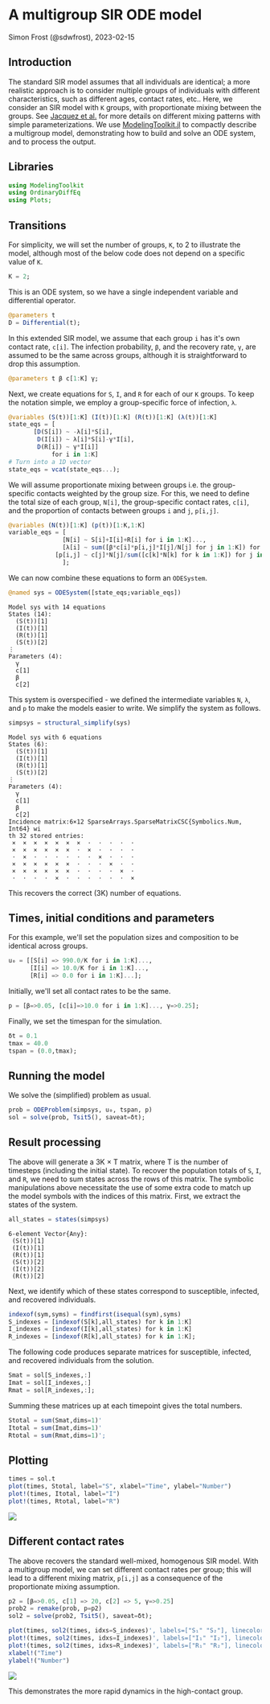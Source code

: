 # A multigroup SIR ODE model
Simon Frost (@sdwfrost), 2023-02-15

## Introduction

The standard SIR model assumes that all individuals are identical; a more realistic approach is to consider multiple groups of individuals with different characteristics, such as different ages, contact rates, etc.. Here, we consider an SIR model with `K` groups, with proportionate mixing between the groups. See [Jacquez et al.](https://doi.org/10.1016/0025-5564(88)90031-4) for more details on different mixing patterns with simple parameterizations. We use [ModelingToolkit.jl](https://github.com/SciML/ModelingToolkit.jl) to compactly describe a multigroup model, demonstrating how to build and solve an ODE system, and to process the output.

## Libraries

```julia
using ModelingToolkit
using OrdinaryDiffEq
using Plots;
```




## Transitions

For simplicity, we will set the number of groups, `K`, to 2 to illustrate the model, although most of the below code does not depend on a specific value of `K`.

```julia
K = 2;
```




This is an ODE system, so we have a single independent variable and differential operator.

```julia
@parameters t
D = Differential(t);
```




In this extended SIR model, we assume that each group `i` has it's own contact rate, `c[i]`. The infection probability, `β`, and the recovery rate, `γ`, are assumed to be the same across groups, although it is straightforward to drop this assumption.

```julia
@parameters t β c[1:K] γ;
```




Next, we create equations for `S`, `I`, and `R` for each of our `K` groups. To keep the notation simple, we employ a group-specific force of infection, `λ`.

```julia
@variables (S(t))[1:K] (I(t))[1:K] (R(t))[1:K] (λ(t))[1:K]
state_eqs = [
       [D(S[i]) ~ -λ[i]*S[i],
        D(I[i]) ~ λ[i]*S[i]-γ*I[i],
        D(R[i]) ~ γ*I[i]]
            for i in 1:K]
# Turn into a 1D vector
state_eqs = vcat(state_eqs...);
```




We will assume proportionate mixing between groups i.e. the group-specific contacts weighted by the group size. For this, we need to define the total size of each group, `N[i]`, the group-specific contact rates, `c[i]`, and the proportion of contacts between groups `i` and `j`, `p[i,j]`.

```julia
@variables (N(t))[1:K] (p(t))[1:K,1:K]
variable_eqs = [
               [N[i] ~ S[i]+I[i]+R[i] for i in 1:K]...,
               [λ[i] ~ sum([β*c[i]*p[i,j]*I[j]/N[j] for j in 1:K]) for i in 1:K]...,
             [p[i,j] ~ c[j]*N[j]/sum([c[k]*N[k] for k in 1:K]) for j in 1:K for i in 1:K]...
               ];
```




We can now combine these equations to form an `ODESystem`.

```julia
@named sys = ODESystem([state_eqs;variable_eqs])
```

```
Model sys with 14 equations
States (14):
  (S(t))[1]
  (I(t))[1]
  (R(t))[1]
  (S(t))[2]
⋮
Parameters (4):
  γ
  c[1]
  β
  c[2]
```





This system is overspecified - we defined the intermediate variables `N`, `λ`, and `p` to make the models easier to write. We simplify the system as follows.

```julia
simpsys = structural_simplify(sys)
```

```
Model sys with 6 equations
States (6):
  (S(t))[1]
  (I(t))[1]
  (R(t))[1]
  (S(t))[2]
⋮
Parameters (4):
  γ
  c[1]
  β
  c[2]
Incidence matrix:6×12 SparseArrays.SparseMatrixCSC{Symbolics.Num, Int64} wi
th 32 stored entries:
 ×  ×  ×  ×  ×  ×  ×  ⋅  ⋅  ⋅  ⋅  ⋅
 ×  ×  ×  ×  ×  ×  ⋅  ×  ⋅  ⋅  ⋅  ⋅
 ⋅  ×  ⋅  ⋅  ⋅  ⋅  ⋅  ⋅  ×  ⋅  ⋅  ⋅
 ×  ×  ×  ×  ×  ×  ⋅  ⋅  ⋅  ×  ⋅  ⋅
 ×  ×  ×  ×  ×  ×  ⋅  ⋅  ⋅  ⋅  ×  ⋅
 ⋅  ⋅  ⋅  ⋅  ×  ⋅  ⋅  ⋅  ⋅  ⋅  ⋅  ×
```





This recovers the correct (3K) number of equations.

## Times, initial conditions and parameters

For this example, we'll set the population sizes and composition to be identical across groups.

```julia
u₀ = [[S[i] => 990.0/K for i in 1:K]...,
      [I[i] => 10.0/K for i in 1:K]...,
      [R[i] => 0.0 for i in 1:K]...];
```




Initially, we'll set all contact rates to be the same.

```julia
p = [β=>0.05, [c[i]=>10.0 for i in 1:K]..., γ=>0.25];
```




Finally, we set the timespan for the simulation.

```julia
δt = 0.1
tmax = 40.0
tspan = (0.0,tmax);
```




## Running the model

We solve the (simplified) problem as usual.

```julia
prob = ODEProblem(simpsys, u₀, tspan, p)
sol = solve(prob, Tsit5(), saveat=δt);
```




## Result processing

The above will generate a 3K × T matrix, where T is the number of timesteps (including the initial state). To recover the population totals of `S`, `I`, and `R`, we need to sum states across the rows of this matrix. The symbolic manipulations above necessitate the use of some extra code to match up the model symbols with the indices of this matrix. First, we extract the states of the system.

```julia
all_states = states(simpsys)
```

```
6-element Vector{Any}:
 (S(t))[1]
 (I(t))[1]
 (R(t))[1]
 (S(t))[2]
 (I(t))[2]
 (R(t))[2]
```





Next, we identify which of these states correspond to susceptible, infected, and recovered individuals.

```julia
indexof(sym,syms) = findfirst(isequal(sym),syms)
S_indexes = [indexof(S[k],all_states) for k in 1:K]
I_indexes = [indexof(I[k],all_states) for k in 1:K]
R_indexes = [indexof(R[k],all_states) for k in 1:K];
```




The following code produces separate matrices for susceptible, infected, and recovered individuals from the solution.

```julia
Smat = sol[S_indexes,:]
Imat = sol[I_indexes,:]
Rmat = sol[R_indexes,:];
```




Summing these matrices up at each timepoint gives the total numbers.

```julia
Stotal = sum(Smat,dims=1)'
Itotal = sum(Imat,dims=1)'
Rtotal = sum(Rmat,dims=1)';
```




## Plotting

```julia
times = sol.t
plot(times, Stotal, label="S", xlabel="Time", ylabel="Number")
plot!(times, Itotal, label="I")
plot!(times, Rtotal, label="R")
```

![](figures/ode_multigroup_17_1.png)



## Different contact rates

The above recovers the standard well-mixed, homogenous SIR model. With a multigroup model, we can set different contact rates per group; this will lead to a different mixing matrix, `p[i,j]` as a consequence of the proportionate mixing assumption.

```julia
p2 = [β=>0.05, c[1] => 20, c[2] => 5, γ=>0.25]
prob2 = remake(prob, p=p2)
sol2 = solve(prob2, Tsit5(), saveat=δt);
```


```julia
plot(times, sol2(times, idxs=S_indexes)', labels=["S₁" "S₂"], linecolor=:blue, linestyle=[:solid :dash])
plot!(times, sol2(times, idxs=I_indexes)', labels=["I₁" "I₂"], linecolor=:red, linestyle=[:solid :dash])
plot!(times, sol2(times, idxs=R_indexes)', labels=["R₁" "R₂"], linecolor=:green, linestyle=[:solid :dash])
xlabel!("Time")
ylabel!("Number")
```

![](figures/ode_multigroup_19_1.png)



This demonstrates the more rapid dynamics in the high-contact group.